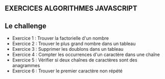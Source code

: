 ## EXERCICES ALGORITHMES JAVASCRIPT

## Le challenge

- Exercice 1 : Trouver la factorielle d'un nombre
- Exercice 2 : Trouver le plus grand nombre dans un tableau
- Exercice 3 : Supprimer les doublons dans un tableau
- Exercice 4 : Compter les occurrences d'un caractère dans une chaîne
- Exercice 5 : Vérifier si deux chaînes de caractères sont des anagrammes
- Exercice 6 : Trouver le premier caractère non répété

